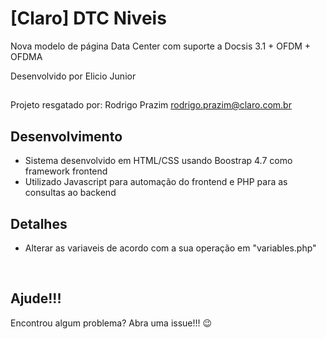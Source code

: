 # [Claro] DTC Niveis

Nova modelo de página Data Center com suporte a Docsis 3.1 + OFDM + OFDMA

Desenvolvido por Elicio Junior

##

Projeto resgatado por: Rodrigo Prazim <rodrigo.prazim@claro.com.br>

## Desenvolvimento
* Sistema desenvolvido em HTML/CSS usando Boostrap 4.7 como framework frontend
* Utilizado Javascript para automação do frontend e PHP para as consultas ao backend

## Detalhes
* Alterar as variaveis de acordo com a sua operação em "variables.php"

<br>

## Ajude!!!
Encontrou algum problema? Abra uma issue!!! :wink: <br>
